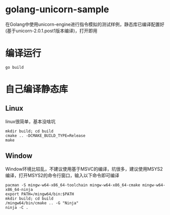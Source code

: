 # golang-unicorn-sample
在Golang中使用unicorn-engine进行指令模拟的测试样例，静态库已编译配置好(基于unicorn-2.0.1.post1版本编译)，打开即用
# 编译运行
```shell
go build
```
# 自己编译静态库
## Linux
linux很简单，基本没啥坑
```shell
mkdir build; cd build
cmake .. -DCMAKE_BUILD_TYPE=Release
make
```
## Window
Window环境比较乱，不建议使用基于MSVC的编译，坑很多，建议使用MSYS2编译，打开MSYS2的命令行窗口，输入以下命令即可编译
```shell
pacman -S mingw-w64-x86_64-toolchain mingw-w64-x86_64-cmake mingw-w64-x86_64-ninja
export PATH=/mingw64/bin:$PATH
mkdir build; cd build
/mingw64/bin/cmake .. -G "Ninja"
ninja -C .
```
